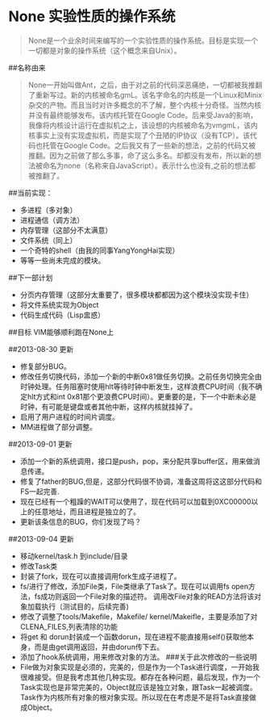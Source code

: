None 实验性质的操作系统
=======================
>None是一个业余时间来编写的一个实验性质的操作系统。目标是实现一个一切都是对象的操作系统（这个概念来自Unix）。

##名称由来
>None一开始叫做Ant，之后，由于对之前的代码深恶痛绝，一切都被我推翻了重新写过。新的内核被命名gmL。该名字命名的内核是一个Linux和Minix杂交的产物。而且当时对许多概念的不了解，整个内核十分奇怪。当然内核并没有最终能够发布。该内核托管在Google Code。后来受Java的影响，我像将内核设计运行在虚拟机之上，该设想的内核被命名为vmgmL，该内核事实上没有实现虚拟机，而是实现了个丑陋的IP协议（没有TCP）。该代码也托管在Google Code。之后我又有了一些新的想法，之前的代码又被推翻。因为之前做了那么多事，命了这么多名。却都没有发布，所以新的想法被命名为none（名称来自JavaScript）。表示什么也没有,之前的想法都被推翻了。

##当前实现：
- 多进程（多对象）
- 进程通信（调方法）
- 内存管理（这部分不太满意）
- 文件系统（同上）
- 一个奇特的shell（由我的同事YangYongHai实现）
- 等等一些尚未完成的模块。

##下一部计划
- 分页内存管理（这部分太重要了，很多模块都都因为这个模块没实现卡住）
- 将文件系统实现为Object
- 代码生成代码（Lisp盅惑）


##目标
VIM能够顺利跑在None上

##2013-08-30 更新
- 修复部分BUG。
- 修改任务切换代码，添加一个新的中断0x81做任务切换。之前任务切换完全由时钟处理。任务阻塞时使用hlt等待时钟中断发生，这样浪费CPU时间（我不确定hlt方式和int 0x81那个更浪费CPU时间）。更重要的是，下一个中断未必是时钟，有可能是键盘或者其他中断，这样内核就挂掉了。
- 启用了用户进程的时间片调度。
- MM进程做了部分调整。

##2013-09-01 更新
- 添加一个新的系统调用，接口是push，pop，来分配共享buffer区，用来做消息传递。
- 修复了father的BUG,但是，这部分代码很不协调，准备这周将这这部分代码和FS一起完善.
- 现在已经有一个粗躁的WAIT可以使用了，现在代码可以加载到0XC00000以上的任意地址，而且进程是独立的了。
- 更新该条信息的BUG，你们发现了吗？

##2013-09-04 更新
- 移动kernel/task.h 到include/目录
- 修改Task类
- 封装了fork，现在可以直接调用fork生成子进程了。
- fs/进行了修改，添加File类，File类继承了Task了。现在可以调用fs open方法，fs成功则返回一个File对象的描述符。
  调用改File对象的READ方法将该对象加载执行（测试目的，后续完善)
- 修改了调整了tools/Makefile，Makefile/ kernel/Makeifle，主要是添加了对CLENA\_FILES,列表清除的功能
- 将get 和 dorun封装成一个函数dorun，现在进程不能直接用self()获取他本身，而是由get调用返回，并由dorun传下去。
- 添加了hook系统调用，用来修改对象的方法。
###关于此次修改的一些说明
- File做为对象实现是必须的，完美的，但是作为一个Task进行调度，一开始我很难接受。但是我考虑其他几种实现。都存在各种问题，最后发现，作为一个Task实现也是非常完美的，Object就应该是独立对象，跟Task一起被调度。Task作为内核所有对象的根对象实现。所以现在在考虑是不是将Task直接做成Object。
